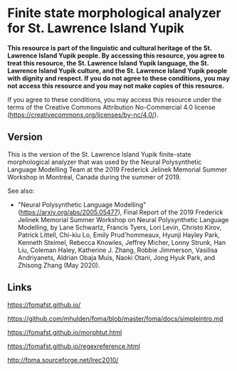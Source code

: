 # Finite state morphological analyzer for St. Lawrence Island Yupik

**This resource is part of the linguistic and cultural heritage of the St. Lawrence Island Yupik people. By accessing this resource, you agree to treat this resource, the St. Lawrence Island Yupik language, the St. Lawrence Island Yupik culture, and the St. Lawrence Island Yupik people with dignity and respect. If you do not agree to these conditions, you may not access this resource and you may not make copies of this resource.**

If you agree to these conditions, you may access this resource under the terms of the Creative Commons Attribution No-Commercial 4.0 license (https://creativecommons.org/licenses/by-nc/4.0/).

## Version

This is the version of the St. Lawrence Island Yupik finite-state morphological analyzer that was used by the Neural Polysynthetic Language Modelling Team at the 2019 Frederick Jelinek Memorial Summer Workshop in Montréal, Canada during the summer of 2019.

See also:
  * "Neural Polysynthetic Language Modelling" (https://arxiv.org/abs/2005.05477), Final Report of the 2019 Frederick Jelinek Memorial Summer Workshop on Neural Polysynthetic Language Modelling, by Lane Schwartz, Francis Tyers, Lori Levin, Christo Kirov, Patrick Littell, Chi-kiu Lo, Emily Prud'hommeaux, Hyunji Hayley Park, Kenneth Steimel, Rebecca Knowles, Jeffrey Micher, Lonny Strunk, Han Liu, Coleman Haley, Katherine J. Zhang, Robbie Jimmerson, Vasilisa Andriyanets, Aldrian Obaja Muis, Naoki Otani, Jong Hyuk Park, and Zhisong Zhang (May 2020).

## Links

https://fomafst.github.io/

https://github.com/mhulden/foma/blob/master/foma/docs/simpleintro.md

https://fomafst.github.io/morphtut.html

https://fomafst.github.io/regexreference.html

http://foma.sourceforge.net/lrec2010/

